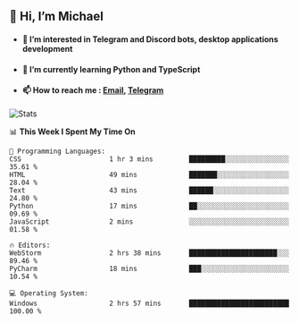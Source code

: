 ## 👋 Hi, I’m Michael
- #### 👀 I’m interested in Telegram and Discord bots, desktop applications development
- #### 🌱 I’m currently learning Python and TypeScript
- #### 📫 How to reach me : [Email](mailto:misha@kurapov.ru), [Telegram](https://t.me/mickr7)

![Stats](https://github-readme-stats.vercel.app/api?username=krpff&show_icons=true&theme=github_dark&hide_border=true&hide=issues&count_private=true&layout=compact)


<!--START_SECTION:waka-->
📊 **This Week I Spent My Time On** 

```text
💬 Programming Languages: 
CSS                      1 hr 3 mins         █████████░░░░░░░░░░░░░░░░   35.61 % 
HTML                     49 mins             ███████░░░░░░░░░░░░░░░░░░   28.04 % 
Text                     43 mins             ██████░░░░░░░░░░░░░░░░░░░   24.80 % 
Python                   17 mins             ██░░░░░░░░░░░░░░░░░░░░░░░   09.69 % 
JavaScript               2 mins              ░░░░░░░░░░░░░░░░░░░░░░░░░   01.58 % 

🔥 Editors: 
WebStorm                 2 hrs 38 mins       ██████████████████████░░░   89.46 % 
PyCharm                  18 mins             ███░░░░░░░░░░░░░░░░░░░░░░   10.54 % 

💻 Operating System: 
Windows                  2 hrs 57 mins       █████████████████████████   100.00 % 
```


<!--END_SECTION:waka-->
